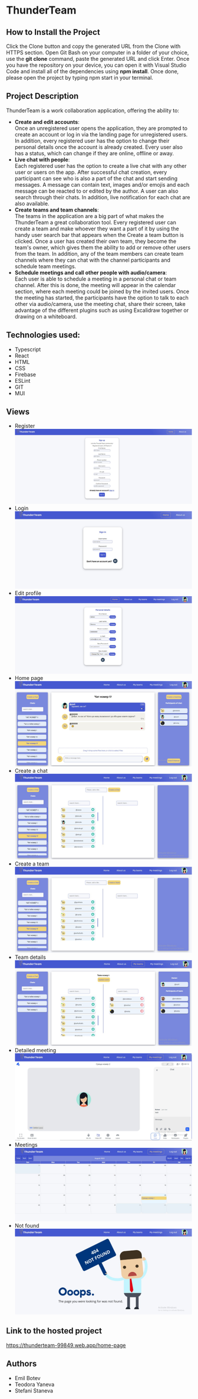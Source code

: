 # ThunderTeam

## How to Install the Project
Click the Clone button and copy the generated URL from the Clone with HTTPS section.
Open Git Bash on your computer in a folder of your choice, use the **git clone** command, paste the generated URL and click Enter. Once you have the repository on your device, you can open it with Visual Studio Code and install all of the dependencies using **npm install**. Once done, please open the project by typing npm start in your terminal.

## Project Description
ThunderTeam is a work collaboration application, offering the ability to:
- **Create and edit accounts**: <br>
  Once an unregistered user opens the application, they are prompted to create an account or log in via the landing page for unregistered users. In addition, every registered user has the option to change their personal details once the account is already created. Every user also has a status, which can change if they are online, offline or away.
- **Live chat with people**: <br>
  Each registered user has the option to create a live chat with any other user or users on the app. After successful chat creation, every participant can see who is also a part of the chat and start sending messages. A message can contain text, images and/or emojis and each message can be reacted to or edited by the author. A user can also search through their chats. In addition, live notification for each chat are also available.
- **Create teams and team channels**: <br>
  The teams in the application are a big part of what makes the ThunderTeam a great collaboration tool. Every registered user can create a team and make whoever they want a part of it by using the handy user search bar that appears when the Create a team button is clicked. Once a user has created their own team, they become the team's owner, which gives them the ability to add or remove other users from the team. In addition, any of the team members can create team channels where they can chat with the channel participants and schedule team meetings.
- **Schedule meetings and call other people with audio/camera**: <br>
  Each user is able to schedule a meeting in a personal chat or team channel. After this is done, the meeting will appear in the calendar section, where each meeting could be joined by the invited users. Once the meeting has started, the participants have the option to talk to each other via audio/camera, use the meeting chat, share their screen, take advantage of the different plugins such as using Excalidraw together or drawing on a whiteboard.  

## Technologies used:
- Typescript
- React
- HTML
- CSS
- Firebase
- ESLint
- GIT
- MUI

## Views
- Register
![image](/src/assets/readme-images/Register.jpg)
- Login
![image](/src/assets/readme-images/Login.jpg)
- Edit profile
![image](/src/assets/readme-images/Edit-profile.jpg)
- Home page
![image](/src/assets/readme-images/Home-page.jpg)
- Create a chat
![image](/src/assets/readme-images/Create-a-chat.jpg)
- Create a team
![image](/src/assets/readme-images/Create-a-team.jpg)
- Team details
![image](/src/assets/readme-images/Team-details.jpg)
- Detailed meeting
![image](/src/assets/readme-images/Detailed-meeting.jpg)
- Meetings
![image](/src/assets/readme-images/Meetings-calendar.jpg)
- Not found
![image](/src/assets/readme-images/Not-found.jpg)

## Link to the hosted project
https://thunderteam-99849.web.app/home-page
## Authors
- Emil Botev
- Teodora Yaneva
- Stefani Staneva

